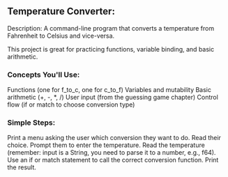## Temperature Converter:
Description: A command-line program that converts a temperature from Fahrenheit to Celsius and vice-versa.

This project is great for practicing functions, variable binding, and basic arithmetic.

### Concepts You'll Use:
Functions (one for f_to_c, one for c_to_f)
Variables and mutability
Basic arithmetic (+, -, *, /)
User input (from the guessing game chapter)
Control flow (if or match to choose conversion type)

### Simple Steps:
Print a menu asking the user which conversion they want to do.
Read their choice.
Prompt them to enter the temperature.
Read the temperature (remember: input is a String, you need to parse it to a number, e.g., f64).
Use an if or match statement to call the correct conversion function.
Print the result.

